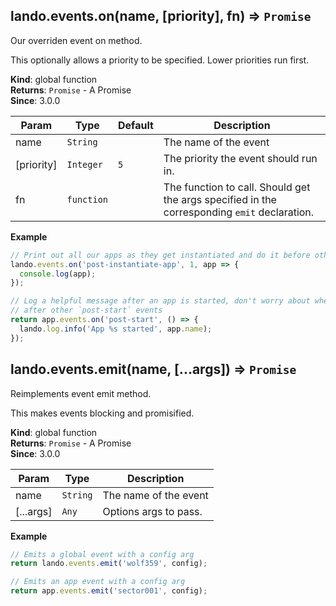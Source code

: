 <a name="lando.events.on"></a>

## lando.events.on(name, [priority], fn) ⇒ <code>Promise</code>
Our overriden event on method.

This optionally allows a priority to be specified. Lower priorities run first.

**Kind**: global function  
**Returns**: <code>Promise</code> - A Promise  
**Since**: 3.0.0  

| Param | Type | Default | Description |
| --- | --- | --- | --- |
| name | <code>String</code> |  | The name of the event |
| [priority] | <code>Integer</code> | <code>5</code> | The priority the event should run in. |
| fn | <code>function</code> |  | The function to call. Should get the args specified in the corresponding `emit` declaration. |

**Example**  
```js
// Print out all our apps as they get instantiated and do it before other `post-instantiate-app` events
lando.events.on('post-instantiate-app', 1, app => {
  console.log(app);
});

// Log a helpful message after an app is started, don't worry about whether it runs before or
// after other `post-start` events
return app.events.on('post-start', () => {
  lando.log.info('App %s started', app.name);
});
```
<a name="lando.events.emit"></a>

## lando.events.emit(name, [...args]) ⇒ <code>Promise</code>
Reimplements event emit method.

This makes events blocking and promisified.

**Kind**: global function  
**Returns**: <code>Promise</code> - A Promise  
**Since**: 3.0.0  

| Param | Type | Description |
| --- | --- | --- |
| name | <code>String</code> | The name of the event |
| [...args] | <code>Any</code> | Options args to pass. |

**Example**  
```js
// Emits a global event with a config arg
return lando.events.emit('wolf359', config);

// Emits an app event with a config arg
return app.events.emit('sector001', config);
```
